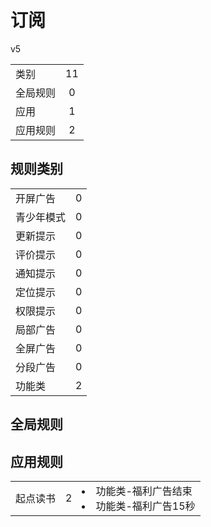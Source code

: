 # 订阅

v5

|||
| - |:-:|
|类别|11|
|全局规则|0|
|应用|1|
|应用规则|2|

## 规则类别

|||
| - |:-:|
|开屏广告|0|
|青少年模式|0|
|更新提示|0|
|评价提示|0|
|通知提示|0|
|定位提示|0|
|权限提示|0|
|局部广告|0|
|全屏广告|0|
|分段广告|0|
|功能类|2|

## 全局规则



## 应用规则

||||
| - |:-:|-|
|起点读书|2|<li>功能类-福利广告结束<li>功能类-福利广告15秒|
